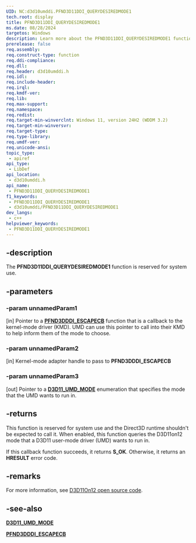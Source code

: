 ```yaml
---
UID: NC:d3d10umddi.PFND3D11DDI_QUERYDESIREDMODE1
tech.root: display
title: PFND3D11DDI_QUERYDESIREDMODE1
ms.date: 08/28/2024
targetos: Windows
description: Learn more about the PFND3D11DDI_QUERYDESIREDMODE1 function.
prerelease: false
req.assembly: 
req.construct-type: function
req.ddi-compliance: 
req.dll: 
req.header: d3d10umddi.h
req.idl: 
req.include-header: 
req.irql: 
req.kmdf-ver: 
req.lib: 
req.max-support: 
req.namespace: 
req.redist: 
req.target-min-winverclnt: Windows 11, version 24H2 (WDDM 3.2)
req.target-min-winversvr: 
req.target-type: 
req.type-library: 
req.umdf-ver: 
req.unicode-ansi: 
topic_type:
 - apiref
api_type:
 - LibDef
api_location:
 - d3d10umddi.h
api_name:
 - PFND3D11DDI_QUERYDESIREDMODE1
f1_keywords:
 - PFND3D11DDI_QUERYDESIREDMODE1
 - d3d10umddi/PFND3D11DDI_QUERYDESIREDMODE1
dev_langs:
 - c++
helpviewer_keywords:
 - PFND3D11DDI_QUERYDESIREDMODE1
---
```


## -description

The **PFND3D11DDI_QUERYDESIREDMODE1** function is reserved for system use.

## -parameters

### -param unnamedParam1

[in] Pointer to a [**PFND3DDDI_ESCAPECB**](..//d3dumddi/nc-d3dumddi-pfnd3dddi_escapecb.md) function that is a callback to the kernel-mode driver (KMD). UMD can use this pointer to call into their KMD to help inform them of the mode to choose.

### -param unnamedParam2

[in] Kernel-mode adapter handle to pass to **PFND3DDDI_ESCAPECB**

### -param unnamedParam3

[out] Pointer to a [**D3D11_UMD_MODE**](../d3d10umddi/ne-d3d10umddi-d3d11_umd_mode.md) enumeration that specifies the mode that the UMD wants to run in.

## -returns

This function is reserved for system use and the Direct3D runtime shouldn't be expected to call it. When enabled, this function queries the D3D11on12 mode that a D3D11 user-mode driver (UMD) wants to run in.

If this callback function succeeds, it returns **S_OK**. Otherwise, it returns an **HRESULT** error code.

## -remarks

For more information, see [D3D11On12 open source code](https://github.com/microsoft/D3D11On12).

## -see-also

[**D3D11_UMD_MODE**](../d3d10umddi/ne-d3d10umddi-d3d11_umd_mode.md)

[**PFND3DDDI_ESCAPECB**](..//d3dumddi/nc-d3dumddi-pfnd3dddi_escapecb.md)
